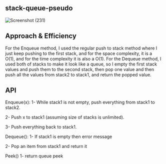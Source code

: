 ## stack-queue-pseudo

![Screenshot (231)](https://user-images.githubusercontent.com/98957434/163307231-3b815414-2b8e-408e-ba08-435317b8fc87.png)

## Approach & Efficiency
For the Enqueue method, I used the regular push to stack method where I just keep pushing to the first stack, and for the space complexity, it is a O(1), and for the time complexity it is also a O(1).
For the Dequeue method, I used both of stacks to make it look like a queue, so I empty the first stack values and push them to the second stack, then pop one value and then push all the values from stack2 to stack1, and return the popped value.


## API
Enqueue(x):
1- While stack1 is not empty, push everything from stack1 to stack2.

2- Push x to stack1 (assuming size of stacks is unlimited).

3- Push everything back to stack1.

Dequeue():
1- If stack1 is empty then error message

2- Pop an item from stack1 and return it

Peek()
1- return queue peek